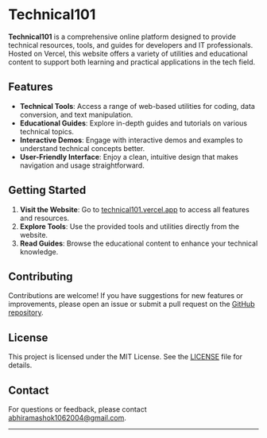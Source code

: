 # Technical101

**Technical101** is a comprehensive online platform designed to provide technical resources, tools, and guides for developers and IT professionals. Hosted on Vercel, this website offers a variety of utilities and educational content to support both learning and practical applications in the tech field.

## Features

- **Technical Tools**: Access a range of web-based utilities for coding, data conversion, and text manipulation.
- **Educational Guides**: Explore in-depth guides and tutorials on various technical topics.
- **Interactive Demos**: Engage with interactive demos and examples to understand technical concepts better.
- **User-Friendly Interface**: Enjoy a clean, intuitive design that makes navigation and usage straightforward.

## Getting Started

1. **Visit the Website**: Go to [technical101.vercel.app](https://technical101.vercel.app) to access all features and resources.
2. **Explore Tools**: Use the provided tools and utilities directly from the website.
3. **Read Guides**: Browse the educational content to enhance your technical knowledge.

## Contributing

Contributions are welcome! If you have suggestions for new features or improvements, please open an issue or submit a pull request on the [GitHub repository](https://github.com/abhi5455/Technical-101).

## License

This project is licensed under the MIT License. See the [LICENSE](LICENSE) file for details.

## Contact

For questions or feedback, please contact [abhiramashok1062004@gmail.com](mailto:abhiramashok1062004@gmail.com).

---
